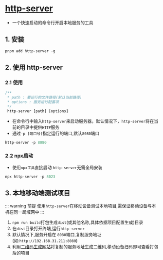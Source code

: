 # [http-server](http://www.npmmirror.com/package/http-server/home)
- 一个快速启动的命令行开启本地服务的工具

## 1. 安装
```ts
pnpm add http-server -g
```

## 2. 使用 http-server

### 2.1 使用
```ts
/**
 * path : 要运行的文件路径(默认当前路径)
 * options : 服务运行配置项
 */
 http-server [path] [options]
```
- 在命令行中输入`http-server`来启动服务器。默认情况下，`http-server`将在当前的目录中提供`HTTP`服务
- 通过`-p [端口号]`指定运行的端口,默认`8080`端口

```ts
http-server -p 8080
```

### 2.2 npx启动
- 使用`npx工具`直接启动 `http-server`无需全局安装

```ts
npx http-server -p 8023
```

## 3. 本地移动端测试项目
::: warning 前提
使用`http-server`在移动设备测试本地项目,需保证移动设备与本机在同一局域网中
:::

1. `npm run build`打包生成`dist`(或其他名称,具体依据项目配置生成)目录
2. 在`dist`目录打开终端,运行`http-server`
3. 默认情况下,服务开启在 `8080`端口,复制服务地址(如:`http://192.168.31.211:8080`)
4. 利用[二维码生成网站](https://cli.im/text)将复制的服务地址生成二维码,移动设备扫码即可查看打包后的项目